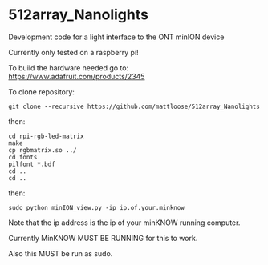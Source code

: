 # 512array_Nanolights
Development code for a light interface to the ONT minION device

Currently only tested on a raspberry pi!

To build the hardware needed go to: https://www.adafruit.com/products/2345



To clone repository:

	git clone --recursive https://github.com/mattloose/512array_Nanolights

then:

	cd rpi-rgb-led-matrix
	make
	cp rgbmatrix.so ../
	cd fonts
	pilfont *.bdf
	cd ..
	cd ..

then:

	sudo python minION_view.py -ip ip.of.your.minknow

Note that the ip address is the ip of your minKNOW running computer.

Currently MinKNOW MUST BE RUNNING for this to work.

Also this MUST be run as sudo.


